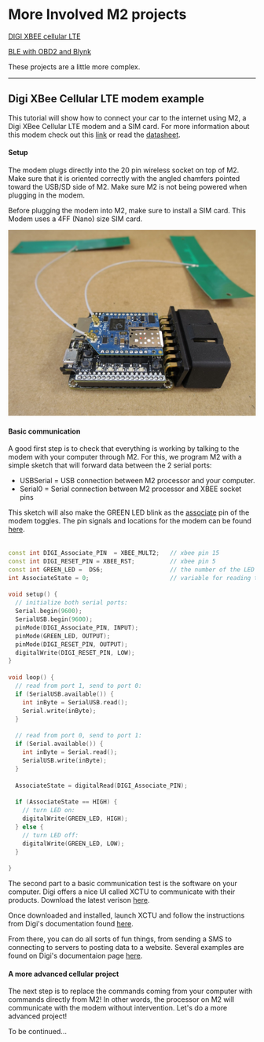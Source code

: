 # More Involved M2 projects

[DIGI XBEE cellular LTE](#digi-xbee-celllar-lte)

[BLE with OBD2 and Blynk](#blynk)

These projects are a little more complex.

---

## Digi XBee Cellular LTE modem example


This tutorial will show how to connect your car to the internet using M2, a Digi XBee Cellular LTE modem and a SIM card. For more information about this modem check out this [link](https://www.digi.com/products/xbee-rf-solutions/embedded-cellular-modems/digi-xbee-cellular) or read the [datasheet](https://www.digi.com/pdf/ds_xbee-cellular.pdf).

#### Setup

The modem plugs directly into the 20 pin wireless socket on top of M2. Make sure that it is oriented correctly with the angled chamfers pointed toward the USB/SD side of M2. Make sure M2 is not being powered when plugging in the modem.

Before plugging the modem into M2, make sure to install a SIM card. This Modem uses a 4FF (Nano) size SIM card.

<img src="/images/DIGI_modem.png" width="640" />

#### Basic communication

A good first step is to check that everything is working by talking to the modem with your computer through M2. For this, we program M2 with a simple sketch that will forward data between the 2 serial ports:

- USBSerial = USB connection between M2 processor and your computer.
- Serial0 = Serial connection between M2 processor and XBEE socket pins

This sketch will also make the GREEN LED blink as the [associate](https://www.digi.com/resources/documentation/digidocs/90001525/default.htm#reference/r_cell_associate_led.htm%3FTocPath%3DHardware%7C_____4) pin of the modem toggles. The pin signals and locations for the modem can be found [here](https://www.digi.com/resources/documentation/digidocs/90001525/default.htm#reference/r_pinouts_th.htm%3FTocPath%3DHardware%7CPin%2520signals%7C_____0).

```cpp

const int DIGI_Associate_PIN  = XBEE_MULT2;   // xbee pin 15
const int DIGI_RESET_PIN = XBEE_RST;          // xbee pin 5
const int GREEN_LED =  DS6;                   // the number of the LED pin
int AssociateState = 0;                       // variable for reading the associate status

void setup() {
  // initialize both serial ports:
  Serial.begin(9600);
  SerialUSB.begin(9600);
  pinMode(DIGI_Associate_PIN, INPUT);
  pinMode(GREEN_LED, OUTPUT);
  pinMode(DIGI_RESET_PIN, OUTPUT);
  digitalWrite(DIGI_RESET_PIN, LOW);
}

void loop() {
  // read from port 1, send to port 0:
  if (SerialUSB.available()) {
    int inByte = SerialUSB.read();
    Serial.write(inByte);
  }

  // read from port 0, send to port 1:
  if (Serial.available()) {
    int inByte = Serial.read();
    SerialUSB.write(inByte);
  }

  AssociateState = digitalRead(DIGI_Associate_PIN);

  if (AssociateState == HIGH) {
    // turn LED on:
    digitalWrite(GREEN_LED, HIGH);
  } else {
    // turn LED off:
    digitalWrite(GREEN_LED, LOW);
  }

}
```

The second part to a basic communication test is the software on your computer. Digi offers a nice UI called XCTU to communicate with their products. Download the latest verison [here](https://www.digi.com/products/xbee-rf-solutions/xctu-software/xctu).

Once downloaded and installed, launch XCTU and follow the instructions from Digi's documentation found [here](https://www.digi.com/resources/documentation/digidocs/90001525/default.htm#tasks/t_add_device.htm%3FTocPath%3DGetting%2520started%2520with%2520the%2520XBee%2520Cellular%2520Modem%2520Development%2520Kit%7CConfigure%2520the%2520device%2520using%2520XCTU%7C_____1).

From there, you can do all sorts of fun things, from sending a SMS to connecting to servers to posting data to a website. Several examples are found on Digi's documentaion page [here](https://www.digi.com/resources/documentation/digidocs/90001525/default.htm).

#### A more advanced cellular project

The next step is to replace the commands coming from your computer with commands directly from M2! In other words, the processor on M2 will communicate with the modem without intervention. Let's do a more advanced project!

To be continued...
